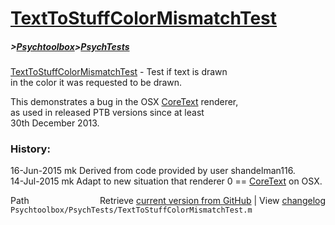 # [TextToStuffColorMismatchTest](TextToStuffColorMismatchTest)
##### >[Psychtoolbox](Psychtoolbox)>[PsychTests](PsychTests)

[TextToStuffColorMismatchTest](TextToStuffColorMismatchTest) - Test if text is drawn  
in the color it was requested to be drawn.  
  
This demonstrates a bug in the OSX [CoreText](CoreText) renderer,  
as used in released PTB versions since at least  
30th December 2013.  
  
### History:  
  
16-Jun-2015  mk  Derived from code provided by user shandelman116.  
14-Jul-2015  mk  Adapt to new situation that renderer 0 == [CoreText](CoreText) on OSX.  




<div class="code_header" style="text-align:right;">
  <span style="float:left;">Path&nbsp;&nbsp;</span> <span class="counter">Retrieve <a href=
  "https://raw.github.com/Psychtoolbox-3/Psychtoolbox-3/beta/Psychtoolbox/PsychTests/TextToStuffColorMismatchTest.m">current version from GitHub</a> | View <a href=
  "https://github.com/Psychtoolbox-3/Psychtoolbox-3/commits/beta/Psychtoolbox/PsychTests/TextToStuffColorMismatchTest.m">changelog</a></span>
</div>
<div class="code">
  <code>Psychtoolbox/PsychTests/TextToStuffColorMismatchTest.m</code>
</div>


